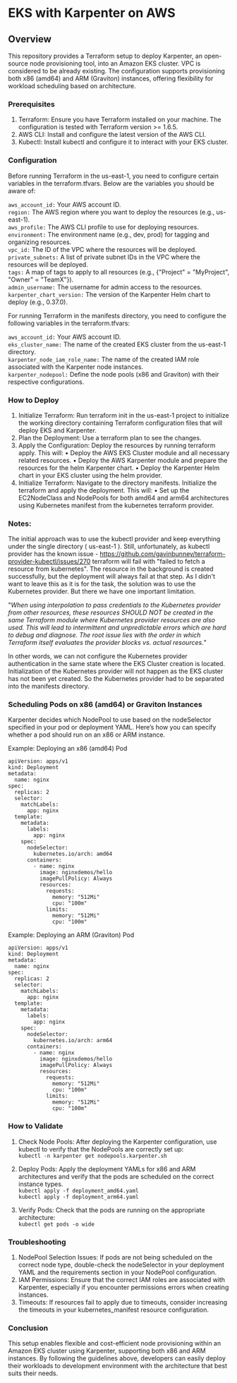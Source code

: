 # EKS with Karpenter on AWS


## Overview

This repository provides a Terraform setup to deploy Karpenter, an open-source node provisioning tool, into an Amazon EKS cluster. VPC is considered to be already existing. The configuration supports provisioning both x86 (amd64) and ARM (Graviton) instances, offering flexibility for workload scheduling based on architecture.

### Prerequisites

1. Terraform: Ensure you have Terraform installed on your machine. The configuration is tested with Terraform version >= 1.6.5.
2. AWS CLI: Install and configure the latest version of the AWS CLI.
3. Kubectl: Install kubectl and configure it to interact with your EKS cluster.

### Configuration

Before running Terraform in the us-east-1, you need to configure certain variables in the terraform.tfvars. Below are the variables you should be aware of:

  `aws_account_id:` Your AWS account ID.  
  `region:` The AWS region where you want to deploy the resources (e.g., us-east-1).  
  `aws_profile:` The AWS CLI profile to use for deploying resources.  
  `environment:` The environment name (e.g., dev, prod) for tagging and organizing resources.  
  `vpc_id:` The ID of the VPC where the resources will be deployed.  
  `private_subnets:` A list of private subnet IDs in the VPC where the resources will be deployed.  
  `tags:` A map of tags to apply to all resources (e.g., {"Project" = "MyProject", "Owner" = "TeamX"}).  
  `admin_username:` The username for admin access to the resources.  
  `karpenter_chart_version:` The version of the Karpenter Helm chart to deploy (e.g., 0.37.0).  

For running Terraform in the manifests directory, you need to configure the following variables in the terraform.tfvars:

  `aws_account_id:` Your AWS account ID.  
  `eks_cluster_name:` The name of the created EKS cluster from the us-east-1 directory.  
  `karpenter_node_iam_role_name:` The name of the created IAM role associated with the Karpenter node instances.  
  `karpenter_nodepool:` Define the node pools (x86 and Graviton) with their respective configurations.  

### How to Deploy

1. Initialize Terraform: Run terraform init in the us-east-1 project to initialize the working directory containing Terraform configuration files that will deploy EKS and Karpenter.
2. Plan the Deployment: Use a terraform plan to see the changes.
3. Apply the Configuration: Deploy the resources by running terraform apply. This will:
  • Deploy the AWS EKS Cluster module and all necessary related resources.
  • Deploy the AWS Karpenter module and prepare the resources for the helm Karpenter chart.
  • Deploy the Karpenter Helm chart in your EKS cluster using the helm provider.
4. Initialize Terraform: Navigate to the directory manifests. Initialize the terraform and apply the deployment. This will: 
  • Set up the EC2NodeClass and NodePools for both amd64 and arm64 architectures using Kubernetes manifest from the kubernetes terraform provider.

### Notes: 

The initial approach was to use the kubectl provider and keep everything under the single directory ( us-east-1 ). Still, unfortunately, as kubectl provider has the known issue - https://github.com/gavinbunney/terraform-provider-kubectl/issues/270 terraform will fail with "failed to fetch a resource from kubernetes". The resource in the background is created successfully, but the deployment will always fail at that step. As I didn't want to leave this as it is for the task, the solution was to use the Kubernetes provider. But there we have one important limitation.  
      
"_When using interpolation to pass credentials to the Kubernetes provider from other resources, these resources SHOULD NOT be created in the same Terraform module where Kubernetes provider resources are also used. This will lead to intermittent and unpredictable errors which are hard to debug and diagnose. The root issue lies with the order in which Terraform itself evaluates the provider blocks vs. actual resources._"  

In other words, we can not configure the Kubernetes provider authentication in the same state where the EKS Cluster creation is located. Initialization of the Kubernetes provider will not happen as the EKS cluster has not been yet created. So the Kubernetes provider had to be separated into the manifests directory. 


### Scheduling Pods on x86 (amd64) or Graviton Instances

Karpenter decides which NodePool to use based on the nodeSelector specified in your pod or deployment YAML. Here’s how you can specify whether a pod should run on an x86 or ARM instance.

Example: Deploying an x86 (amd64) Pod
```
apiVersion: apps/v1
kind: Deployment
metadata:
  name: nginx
spec:
  replicas: 2
  selector:
    matchLabels:
      app: nginx
  template:
    metadata:
      labels:
        app: nginx
    spec:
      nodeSelector:
        kubernetes.io/arch: amd64
      containers:
        - name: nginx
          image: nginxdemos/hello
          imagePullPolicy: Always
          resources:
            requests:
              memory: "512Mi"
              cpu: "100m"
            limits:
              memory: "512Mi"
              cpu: "100m"
```

Example: Deploying an ARM (Graviton) Pod
```
apiVersion: apps/v1
kind: Deployment
metadata:
  name: nginx
spec:
  replicas: 2
  selector:
    matchLabels:
      app: nginx
  template:
    metadata:
      labels:
        app: nginx
    spec:
      nodeSelector:
        kubernetes.io/arch: arm64
      containers:
        - name: nginx
          image: nginxdemos/hello
          imagePullPolicy: Always
          resources:
            requests:
              memory: "512Mi"
              cpu: "100m"
            limits:
              memory: "512Mi"
              cpu: "100m"
```

### How to Validate

1. Check Node Pools: After deploying the Karpenter configuration, use kubectl to verify that the NodePools are correctly set up:  
      `kubectl -n karpenter get nodepools.karpenter.sh`

2. Deploy Pods: Apply the deployment YAMLs for x86 and ARM architectures and verify that the pods are scheduled on the correct instance types.  
      `kubectl apply -f deployment_amd64.yaml`  
      `kubectl apply -f deployment_arm64.yaml`  

3. Verify Pods: Check that the pods are running on the appropriate architecture:  
      `kubectl get pods -o wide` 


### Troubleshooting

1. NodePool Selection Issues: If pods are not being scheduled on the correct node type, double-check the nodeSelector in your deployment YAML and the requirements section in your NodePool configuration.  
2. IAM Permissions: Ensure that the correct IAM roles are associated with Karpenter, especially if you encounter permissions errors when creating instances.  
3. Timeouts: If resources fail to apply due to timeouts, consider increasing the timeouts in your kubernetes_manifest resource configuration.  



### Conclusion

This setup enables flexible and cost-efficient node provisioning within an Amazon EKS cluster using Karpenter, supporting both x86 and ARM instances. By following the guidelines above, developers can easily deploy their workloads to development environment with the architecture that best suits their needs.
